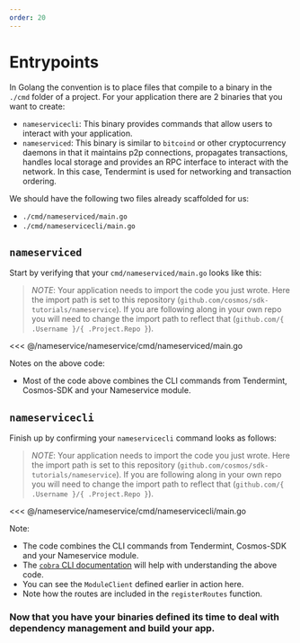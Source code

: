 ```yaml
---
order: 20
---
```


# Entrypoints

In Golang the convention is to place files that compile to a binary in the `./cmd` folder of a project. For your application there are 2 binaries that you want to create:

- `nameservicecli`: This binary provides commands that allow users to interact with your application.
- `nameserviced`: This binary is similar to `bitcoind` or other cryptocurrency daemons in that it maintains p2p connections, propagates transactions, handles local storage and provides an RPC interface to interact with the network. In this case, Tendermint is used for networking and transaction ordering.

We should have the following two files already scaffolded for us:

- `./cmd/nameserviced/main.go`
- `./cmd/nameservicecli/main.go`

## `nameserviced`

Start by verifying that your `cmd/nameserviced/main.go` looks like this:

> _*NOTE*_: Your application needs to import the code you just wrote. Here the import path is set to this repository (`github.com/cosmos/sdk-tutorials/nameservice`). If you are following along in your own repo you will need to change the import path to reflect that (`github.com/{ .Username }/{ .Project.Repo }`).

<<< @/nameservice/nameservice/cmd/nameserviced/main.go

Notes on the above code:

- Most of the code above combines the CLI commands from Tendermint, Cosmos-SDK and your Nameservice module.

## `nameservicecli`

Finish up by confirming your `nameservicecli` command looks as follows:

> _*NOTE*_: Your application needs to import the code you just wrote. Here the import path is set to this repository (`github.com/cosmos/sdk-tutorials/nameservice`). If you are following along in your own repo you will need to change the import path to reflect that (`github.com/{ .Username }/{ .Project.Repo }`).

<<< @/nameservice/nameservice/cmd/nameservicecli/main.go

Note:

- The code combines the CLI commands from Tendermint, Cosmos-SDK and your Nameservice module.
- The [`cobra` CLI documentation](http://github.com/spf13/cobra) will help with understanding the above code.
- You can see the `ModuleClient` defined earlier in action here.
- Note how the routes are included in the `registerRoutes` function.

### Now that you have your binaries defined its time to deal with dependency management and build your app.
